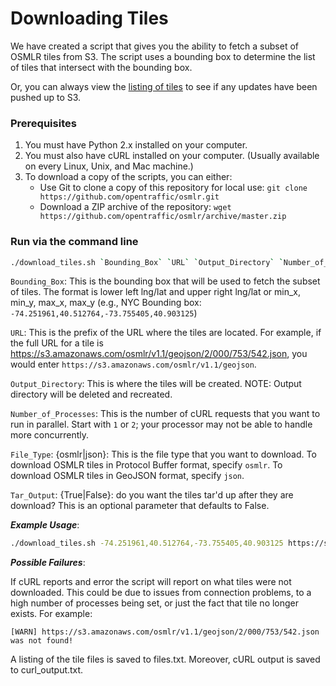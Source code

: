 # Downloading Tiles

We have created a script that gives you the ability to fetch a subset of OSMLR tiles from S3.  The script uses a bounding box to determine the list of tiles that intersect with the bounding box.

Or, you can always view the [listing of tiles](https://s3.amazonaws.com/osmlr-tiles/listing.html) to see if any updates have been pushed up to S3.

### Prerequisites

1. You must have Python 2.x installed on your computer.
2. You must also have cURL installed on your computer. (Usually available on every Linux, Unix, and Mac machine.)
3. To download a copy of the scripts, you can either:
    - Use Git to clone a copy of this repository for local use: `git clone https://github.com/opentraffic/osmlr.git`
    - Download a ZIP archive of the repository: `wget https://github.com/opentraffic/osmlr/archive/master.zip`

### Run via the command line

```sh
./download_tiles.sh `Bounding_Box` `URL` `Output_Directory` `Number_of_Processes` `File_Type` `Tar_Output`
```

`Bounding_Box`: This is the bounding box that will be used to fetch the subset of tiles.  The format is lower left lng/lat and upper right lng/lat or min_x, min_y, max_x, max_y (e.g., NYC Bounding box: `-74.251961,40.512764,-73.755405,40.903125`)

`URL`:  This is the prefix of the URL where the tiles are located.  For example, if the full URL for a tile is https://s3.amazonaws.com/osmlr/v1.1/geojson/2/000/753/542.json, you would enter `https://s3.amazonaws.com/osmlr/v1.1/geojson`.

`Output_Directory`:  This is where the tiles will be created.  NOTE: Output directory will be deleted and recreated.

`Number_of_Processes`:  This is the number of cURL requests that you want to run in parallel. Start with `1` or `2`; your processor may not be able to handle more concurrently.

`File_Type`: {osmlr|json}: This is the file type that you want to download. To download OSMLR tiles in Protocol Buffer format, specify `osmlr`. To download OSMLR tiles in GeoJSON format, specify `json`.

`Tar_Output`: {True|False}: do you want the tiles tar'd up after they are download? This is an optional parameter that defaults to False.

***Example Usage***:

```sh
./download_tiles.sh -74.251961,40.512764,-73.755405,40.903125 https://s3.amazonaws.com/osmlr/v1.1/geojson /data/tiles 2 json false
```

***Possible Failures***:

If cURL reports and error the script will report on what tiles were not downloaded.  This could be due to issues from connection problems, to a high number of processes being set, or just the fact that tile no longer exists.  For example:

```
[WARN] https://s3.amazonaws.com/osmlr/v1.1/geojson/2/000/753/542.json was not found!
```

A listing of the tile files is saved to files.txt.  Moreover, cURL output is saved to curl_output.txt.

